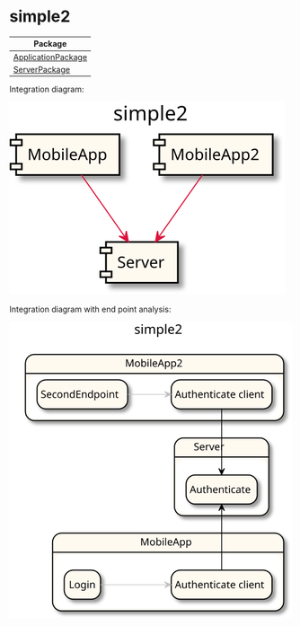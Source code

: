 
# simple2

| Package |
| - | 
[ApplicationPackage](ApplicationPackage/README.md)|
[ServerPackage](ServerPackage/README.md)|

Integration diagram:

![alt text](demo/markdown/simple2_integration.svg)

Integration diagram with end point analysis:

![alt text](demo/markdown/simple2EPA_integration.svg)
